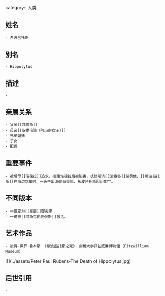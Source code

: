 category:: 人类
## 姓名
	- 希波吕托斯
## 别名
	- Hippolytus
## 描述
	-
## 亲属关系
	- 父亲[[忒修斯]]
	- 母亲[[安提俄珀（阿玛宗女王）]]
	- 兄弟姐妹
	- 子女
	- 配偶
## 重要事件
	- 被后母[[淮德拉]]追求，拒绝淮德拉后被陷害，忒修斯请[[波塞冬]]惩罚他，[[希波吕托斯]]在海边驾车时，一头牛出海使马受惊，希波吕托斯因此死亡。
## 不同版本
	- 一说变为[[星辰]]御夫座
	- 一说被[[阿斯克勒庇俄斯]]救活。
## 艺术作品
	- 彼得·保罗·鲁本斯 《希波吕托斯之死》 剑桥大学菲兹威廉博物馆（Fitzwilliam Museum）
 ![](../assets/Peter Paul Rubens-The Death of Hippolytus.jpg)
## 后世引用
	-
